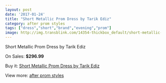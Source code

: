 ```yaml
---
layout: post
date: '2017-01-24'
title: "Short Metallic Prom Dress by Tarik Ediz"
category: after prom styles
tags: ["dress","short","brand","evening","prom"]
image: http://img.transblink.com/14354-thickbox_default/short-metallic-prom-dress-by-tarik-ediz.jpg
---
```

Short Metallic Prom Dress by Tarik Ediz

On Sales: **$296.99**
<a href="https://www.transblink.com/en/after-prom-styles/4600-short-metallic-prom-dress-by-tarik-ediz.html"><amp-img layout="responsive" width="600" height="600" src="//img.transblink.com/14354-thickbox_default/short-metallic-prom-dress-by-tarik-ediz.jpg" alt="Short Metallic Prom Dress by Tarik Ediz 0" /></a>
<a href="https://www.transblink.com/en/after-prom-styles/4600-short-metallic-prom-dress-by-tarik-ediz.html"><amp-img layout="responsive" width="600" height="600" src="//img.transblink.com/14356-thickbox_default/short-metallic-prom-dress-by-tarik-ediz.jpg" alt="Short Metallic Prom Dress by Tarik Ediz 1" /></a>
<a href="https://www.transblink.com/en/after-prom-styles/4600-short-metallic-prom-dress-by-tarik-ediz.html"><amp-img layout="responsive" width="600" height="600" src="//img.transblink.com/14355-thickbox_default/short-metallic-prom-dress-by-tarik-ediz.jpg" alt="Short Metallic Prom Dress by Tarik Ediz 2" /></a>

Buy it: [Short Metallic Prom Dress by Tarik Ediz](https://www.transblink.com/en/after-prom-styles/4600-short-metallic-prom-dress-by-tarik-ediz.html "Short Metallic Prom Dress by Tarik Ediz")

View more: [after prom styles](https://www.transblink.com/en/55-after-prom-styles "after prom styles")